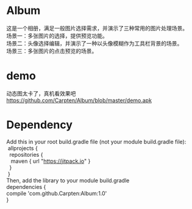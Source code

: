# Album
这是一个相册，满足一般图片选择需求，并演示了三种常用的图片处理场景。
<br>场景一：多张图片的选择，提供预览功能。
<br>场景二：头像选择编辑，并演示了一种以头像模糊作为工具栏背景的场景。
<br>场景三：多张图片的点击预览的场景。

# demo
动态图太卡了，真机看效果吧 https://github.com/Carpten/Album/blob/master/demo.apk

# Dependency

Add this in your root build.gradle file (not your module build.gradle file):
<br>&nbsp;allprojects {
<br>&nbsp;&nbsp;repositories {
<br>&nbsp;&nbsp;&nbsp;maven { url "https://jitpack.io" }
<br>&nbsp;&nbsp;}
<br>&nbsp;}
<br>Then, add the library to your module build.gradle
<br>dependencies {
<br>compile 'com.github.Carpten:Album:1.0'
<br>}
